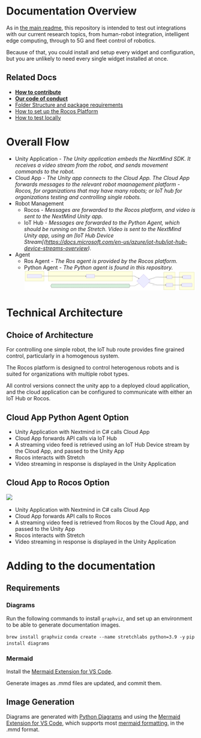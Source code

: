 # Documentation Overview
As in [the main readme](https://github.com/Avanade/emtech-stretch-labs/tree/main/README.md), this repository is intended to test out integrations with our current research topics, from human-robot integration, intelligent edge computing, through to 5G and fleet control of robotics.

Because of that, you could install and setup every widget and configuration, but you are unlikely to need every single widget installed at once.

## Related Docs
- **[How to contribute](https://github.com/Avanade/emtech-stretch-labs/tree/main/CONTRIBUTING.md)**
- **[Our code of conduct](https://github.com/Avanade/emtech-stretch-labs/tree/main/CODE_OF_CONDUCT.md)**
- [Folder Structure and package requirements](structure.md)
- [How to set up the Rocos Platform](rocos-setup.md)
- [How to test locally](local-testing.md)

# Overall Flow
- Unity Application - *The Unity application embeds the NextMind SDK. It receives a video stream from the robot, and sends movement commands to the robot.*
- Cloud App - *The Unity app connects to the Cloud App. The Cloud App forwards messages to the relevant robot maanagement platform - Rocos, for organizations that may have many robots; or IoT hub for organizations testing and controlling single robots.*
- Robot Management
  - Rocos - *Messages are forwarded to the Rocos platform, and video is sent to the NextMind Unity app.*
  - IoT Hub - *Messages are forwarded to the Python Agent, which should be running on the Stretch. Video is sent to the NextMind Unity app, using an [IoT Hub Device Stream[(https://docs.microsoft.com/en-us/azure/iot-hub/iot-hub-device-streams-overview).*
- Agent
  - Ros Agent - *The Ros agent is provided by the Rocos platform.*
  - Python Agent - *The Python agent is found in this repository.*
![](mermaid/process-flow.svg)

# Technical Architecture
## Choice of Architecture
For controlling one simple robot, the IoT hub route provides fine grained control, particularly in a homogenous system.

The Rocos platform is designed to control heterogenous robots and is suited for organizations with multiple robot types.

All control versions connect the unity app to a deployed cloud application, and the cloud application can be configured to communicate with either an IoT Hub or Rocos.
## Cloud App Python Agent Option
- Unity Application with Nextmind in C# calls Cloud App
- Cloud App forwards API calls via IoT Hub
- A streaming video feed is retrieved using an IoT Hub Device stream by the Cloud App, and passed to the Unity App
- Rocos interacts with Stretch
- Video streaming in response is displayed in the Unity Application

## Cloud App to Rocos Option
![](diagrams-as-code/technical_architecture.png)

- Unity Application with Nextmind in C# calls Cloud App
- Cloud App forwards API calls to Rocos
- A streaming video feed is retrieved from Rocos by the Cloud App, and passed to the Unity App
- Rocos interacts with Stretch
- Video streaming in response is displayed in the Unity Application

# Adding to the documentation
## Requirements
### Diagrams
Run the following commands to install `graphviz`, and set up an environment to be able to generate documentation images.

`brew install graphviz`
`conda create --name stretchlabs python=3.9 -y`
`pip install diagrams`

### Mermaid
Install the [Mermaid Extension for VS Code](https://marketplace.visualstudio.com/items?itemName=tomoyukim.vscode-mermaid-editor).

Generate images as .mmd files are updated, and commit them.

## Image Generation
Diagrams are generated with [Python Diagrams](https://pypi.org/project/diagrams/) and using the [Mermaid Extension for VS Code](https://marketplace.visualstudio.com/items?itemName=tomoyukim.vscode-mermaid-editor), which supports most [mermaid formatting](https://github.com/mermaid-js/mermaid/blob/master/README.md), in the .mmd format.